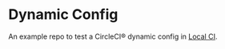 # Dynamic Config

An example repo to test a CircleCI® dynamic config in [Local CI](https://github.com/getlocalci/local-ci).